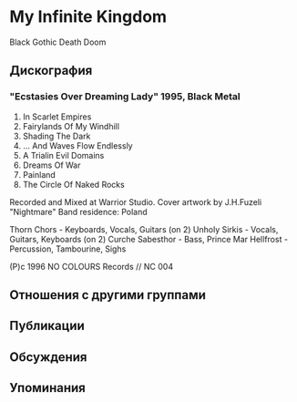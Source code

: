 # My Infinite Kingdom

Black Gothic Death Doom

## Дискография

### "Ecstasies Over Dreaming Lady" 1995, Black Metal

1.  In Scarlet Empires
2.  Fairylands Of My Windhill
3.  Shading The Dark
4.  ... And Waves Flow Endlessly
5.  A Trialin Evil Domains
6.  Dreams Of War
7.  Painland
8.  The Circle Of Naked Rocks

Recorded and Mixed at Warrior Studio.
Cover artwork by J.H.Fuzeli "Nightmare"
Band residence: Poland

Thorn Chors - Keyboards, Vocals, Guitars (on 2)
Unholy Sirkis - Vocals, Guitars, Keyboards (on 2)
Curche Sabesthor - Bass,
Prince Mar Hellfrost - Percussion, Tambourine, Sighs

(P)c 1996 NO COLOURS Records // NC 004


## Отношения с другими группами


## Публикации


## Обсуждения


## Упоминания

